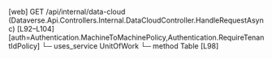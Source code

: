 [web] GET /api/internal/data-cloud  (Dataverse.Api.Controllers.Internal.DataCloudController.HandleRequestAsync)  [L92–L104] [auth=Authentication.MachineToMachinePolicy,Authentication.RequireTenantIdPolicy]
  └─ uses_service UnitOfWork
    └─ method Table [L98]

